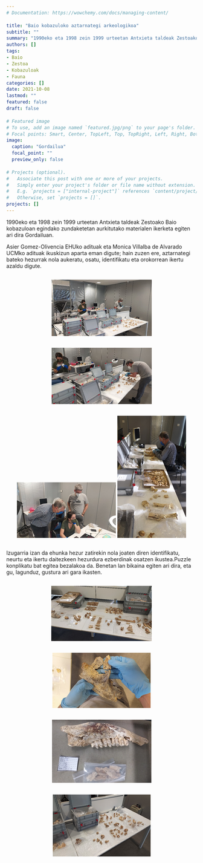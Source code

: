 ```yaml
---
# Documentation: https://wowchemy.com/docs/managing-content/

title: "Baio kobazuloko aztarnategi arkeologikoa"
subtitle: ""
summary: "1990eko eta 1998 zein 1999 urteetan Antxieta taldeak Zestoako Baio kobazuloan egindako zundaketetan aurkitutako materialen ikerketa egiten ari dira Gordailuan."
authors: []
tags: 
- Baio
- Zestoa
- Kobazuloak
- Fauna
categories: []
date: 2021-10-08
lastmod: ""
featured: false
draft: false

# Featured image
# To use, add an image named `featured.jpg/png` to your page's folder.
# Focal points: Smart, Center, TopLeft, Top, TopRight, Left, Right, BottomLeft, Bottom, BottomRight.
image:
  caption: "Gordailua"
  focal_point: ""
  preview_only: false

# Projects (optional).
#   Associate this post with one or more of your projects.
#   Simply enter your project's folder or file name without extension.
#   E.g. `projects = ["internal-project"]` references `content/project/deep-learning/index.md`.
#   Otherwise, set `projects = []`.
projects: []
---
```


1990eko eta 1998 zein 1999 urteetan Antxieta taldeak Zestoako Baio kobazuloan egindako zundaketetan aurkitutako materialen ikerketa egiten ari dira Gordailuan.

Asier Gomez-Olivencia EHUko adituak eta Monica Villalba de Alvarado UCMko adituak ikuskizun aparta eman digute; hain zuzen ere, aztarnategi bateko hezurrak nola aukeratu, osatu, identifikatu eta orokorrean ikertu azaldu digute.

<div style="text-align: center">
  <div style="display: inline-block">

  ![Gordailua](media/1.png)
  </div>

  <div style="display: inline-block">

  ![Gordailua](media/2.png)
  </div>

  <div style="display: inline-block">

  ![Gordailua](media/3.png)
  </div>

  <div style="display: inline-block">

  ![Gordailua](media/4.png)
  </div>
</div>

Izugarria izan da ehunka hezur zatirekin nola joaten diren identifikatu, neurtu eta ikertu daitezkeen hezurdura ezberdinak osatzen ikustea.Puzzle konplikatu bat egitea bezalakoa da. Benetan lan bikaina egiten ari dira, eta gu, lagunduz, gustura ari gara ikasten.

<div style="text-align: center">
  <div style="display: inline-block">

  ![Gordailua](media/5.png)
  </div>

  <div style="display: inline-block">

  ![Gordailua](media/6.png)
  </div>
  
  <div style="display: inline-block">

  ![Gordailua](media/7.png)
  </div>

  <div style="display: inline-block">

  ![Gordailua](media/8.png)
  </div>
</div>

